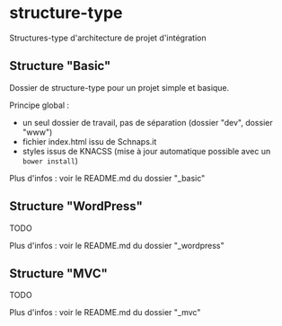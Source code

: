 structure-type
==============

Structures-type d'architecture de projet d'intégration

## Structure "Basic"

Dossier de structure-type pour un projet simple et basique.

Principe global : 
- un seul dossier de travail, pas de séparation (dossier "dev", dossier "www")
- fichier index.html issu de Schnaps.it
- styles issus de KNACSS (mise à jour automatique possible avec un `bower install`)

Plus d'infos : voir le README.md du dossier "_basic"

## Structure "WordPress"

TODO

Plus d'infos : voir le README.md du dossier "_wordpress"


## Structure "MVC"

TODO

Plus d'infos : voir le README.md du dossier "_mvc"
